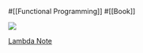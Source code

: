 #[[Functional Programming]] #[[Book]]

![](https://cdn.shopify.com/s/files/1/1634/7169/products/cover_530x.png?v=1564720482)

[Lambda Note](https://www.lambdanote.com/collections/haskell)
